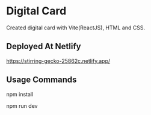 # Digital Card

Created digital card with Vite(ReactJS), HTML and CSS.


## Deployed At Netlify

https://stirring-gecko-25862c.netlify.app/


## Usage Commands

npm install

npm run dev